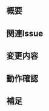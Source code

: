 ## 概要
<!-- 変更の目的や概要を記載してください -->

## 関連Issue
<!-- 関連するIssue番号を記載してください（例: #123） -->

## 変更内容
<!-- 主な変更点を箇条書きで記載してください -->

## 動作確認
<!-- テスト内容や確認方法を記載してください -->

## 補足
<!-- その他、レビュワーへの注意点などあれば記載してください -->